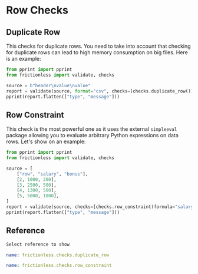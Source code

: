 # Row Checks

## Duplicate Row

This checks for duplicate rows. You need to take into account that checking for duplicate rows can lead to high memory consumption on big files. Here is an example:

```python script tabs=Python
from pprint import pprint
from frictionless import validate, checks

source = b"header\nvalue\nvalue"
report = validate(source, format="csv", checks=[checks.duplicate_row()])
pprint(report.flatten(["type", "message"]))
```

## Row Constraint

This check is the most powerful one as it uses the external `simpleeval` package allowing you to evaluate arbitrary Python expressions on data rows. Let's show on an example:

```python script tabs=Python
from pprint import pprint
from frictionless import validate, checks

source = [
    ["row", "salary", "bonus"],
    [2, 1000, 200],
    [3, 2500, 500],
    [4, 1300, 500],
    [5, 5000, 1000],
]
report = validate(source, checks=[checks.row_constraint(formula="salary == bonus * 5")])
pprint(report.flatten(["type", "message"]))
```

## Reference

```markdown tabs=Select
Select reference to show
```

```yaml reference tabs=duplicate_row
name: frictionless.checks.duplicate_row
```

```yaml reference tabs=row_constraint
name: frictionless.checks.row_constraint
```
